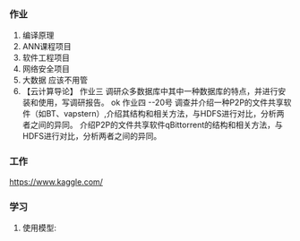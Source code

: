### 作业
1. 编译原理
2. ANN课程项目
3. 软件工程项目
4. 网络安全项目
5. 大数据   应该不用管
6. 【云计算导论】
作业三  调研众多数据库中其中一种数据库的特点，并进行安装和使用，写调研报告。  ok
作业四  --20号
调查并介绍一种P2P的文件共享软件（如BT、vapstern）,介绍其结构和相关方法，与HDFS进行对比，分析两者之间的异同。
介绍P2P的文件共享软件qBittorrent的结构和相关方法，与HDFS进行对比，分析两者之间的异同。

### 工作
https://www.kaggle.com/






### 学习
1. 使用模型: 







